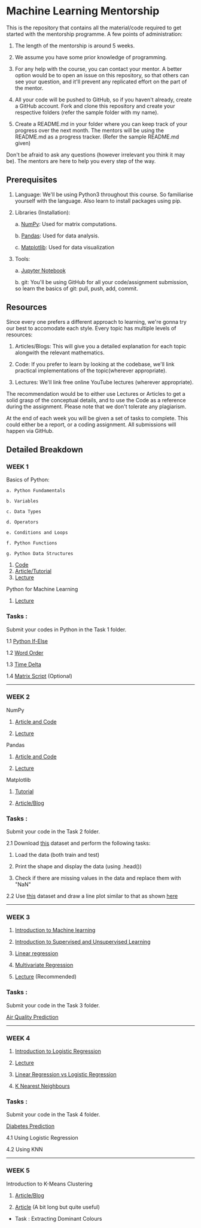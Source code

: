 # Machine Learning Mentorship

This is the repository that contains all the material/code required to get started with the mentorship programme. A few points of administration:

1. The length of the mentorship is around 5 weeks.

2. We assume you have some prior knowledge of programming.

3. For any help with the course, you can contact your mentor. A better option would be to open an issue on this repository, so that others can see your question, and it'll prevent any replicated effort on the part of the mentor.

4. All your code will be pushed to GitHub, so if you haven't already, create a GitHub account. Fork and clone this repository and create your respective folders (refer the sample folder with my name).

5. Create a README.md in your folder where you can keep track of your progress over the next month. The mentors will be using the README.md as a progress tracker. (Refer the sample README.md given)

Don't be afraid to ask any questions (however irrelevant you think it may be). The mentors are here to help you every step of the way.


## Prerequisites

1. Language: We'll be using Python3 throughout this course. So familiarise yourself with the language. Also learn to install packages using pip.

2. Libraries (Installation):

    a. [NumPy](https://numpy.org/): Used for matrix computations.
    
    b. [Pandas](https://pandas.pydata.org/): Used for data analysis.
    
    c. [Matplotlib](https://matplotlib.org/): Used for data visualization

4. Tools:

    a. [Jupyter Notebook](https://jupyter.org/install)
    
    b. git: You'll be using GitHub for all your code/assignment submission, so learn the basics of git: pull, push, add, commit.


## Resources

Since every one prefers a different approach to learning, we're gonna try our best to accomodate each style. Every topic has multiple levels of resources:

1. Articles/Blogs: This will give you a detailed explanation for each topic alongwith the relevant mathematics.

2. Code: If you prefer to learn by looking at the codebase, we'll link practical implementations of the topic(wherever appropriate).

3. Lectures: We'll link free online YouTube lectures (wherever appropriate).

The recommendation would be to either use Lectures or Articles to get a solid grasp of the conceptual details, and to use the Code as a reference during the assignment. Please note that we don't tolerate any plagiarism.

At the end of each week you will be given a set of tasks to complete. This could either be a report, or a coding assignment. All submissions will happen via GitHub.


## Detailed Breakdown

### WEEK 1

Basics of Python:

    a. Python Fundamentals
    
    b. Variables
    
    c. Data Types
    
    d. Operators
    
    e. Conditions and Loops
    
    f. Python Functions
    
    g. Python Data Structures
    

1. [Code](https://github.com/CheshtaK/Machine-Learning-Mentorship/blob/master/1_Intro%20to%20Python.ipynb)  
2. [Article/Tutorial](https://www.programiz.com/python-programming/tutorial)
3. [Lecture](youtube.com/watch?v=woVJ4N5nl_s)

Python for Machine Learning

   1. [Lecture](https://www.youtube.com/watch?v=KNNKJGi-F4s)

### Tasks : 


Submit your codes in Python in the Task 1 folder.

1.1 [Python If-Else](https://www.hackerrank.com/challenges/py-if-else/problem)

1.2 [Word Order](https://www.hackerrank.com/challenges/word-order/problem)

1.3 [Time Delta](https://www.hackerrank.com/challenges/python-time-delta/problem)

1.4 [Matrix Script](https://www.hackerrank.com/challenges/matrix-script/problem) (Optional)
    
---------------------------------------------------------------------------------------------------------------------------------------

### WEEK 2

NumPy

1. [Article and Code](https://github.com/CheshtaK/Machine-Learning-Mentorship/blob/master/2_Intro%20to%20numpy.ipynb)

2. [Lecture](https://www.youtube.com/watch?v=8JfDAm9y_7s)

Pandas

1. [Article and Code](https://github.com/CheshtaK/Machine-Learning-Mentorship/blob/master/3_Intro%20to%20pandas.ipynb)

2. [Lecture](https://www.youtube.com/watch?v=B42n3Pc-N2A)
 
Matplotlib

1. [Tutorial](https://pythonprogramming.net/matplotlib-python-3-basics-tutorial/)

2. [Article/Blog](https://towardsdatascience.com/matplotlib-tutorial-learn-basics-of-pythons-powerful-plotting-library-b5d1b8f67596)
    
     
### Tasks : 

Submit your code in the Task 2 folder. 

2.1 Download [this](https://s3-ap-southeast-1.amazonaws.com/he-public-data/datafiles19cdaf8.zip) dataset and perform the following tasks:

   1. Load the data (both train and test)

   2. Print the shape and display the data (using .head())

   3. Check if there are missing values in the data and replace them with "NaN"

2.2 Use [this](https://github.com/CheshtaK/Machine-Learning-Mentorship/blob/master/Dataset/stocks.csv) dataset and draw a line plot similar to that as shown [here](https://github.com/CheshtaK/Machine-Learning-Mentorship/blob/master/Dataset/line_plot.PNG)
 
----------------------------------------------------------------------------------------------------------------------------------------

### WEEK 3
  
1. [Introduction to Machine learning](https://towardsdatascience.com/machine-learning-an-introduction-23b84d51e6d0)
  
2. [Introduction to Supervised and Unsupervised Learning](https://medium.com/@saahil1292/machine-learning-101-supervised-vs-unsupervised-41312b504053)

3. [Linear regression](https://towardsdatascience.com/linear-regression-detailed-view-ea73175f6e86)
   
4. [Multivariate Regression](https://www.youtube.com/watch?v=J_LnPL3Qg70)

5. [Lecture](https://www.youtube.com/watch?v=QfOsnjxvJco&t=2s) (Recommended)


### Tasks : 

Submit your code in the Task 3 folder. 

[Air Quality Prediction](https://www.kaggle.com/chiranjeevbit/air-quality-prediction)
 
----------------------------------------------------------------------------------------------------------------------------------------

### WEEK 4
 
1. [Introduction to Logistic Regression](https://towardsdatascience.com/logistic-regression-detailed-overview-46c4da4303bc)

2. [Lecture](https://www.youtube.com/watch?v=VCJdg7YBbAQ)

3. [Linear Regression vs Logistic Regression](https://www.youtube.com/watch?v=OCwZyYH14uw)

4. [K Nearest Neighbours](https://medium.com/datadriveninvestor/k-nearest-neighbors-knn-7b4bd0128da7)

### Tasks : 

Submit your code in the Task 4 folder. 

[Diabetes Prediction](https://www.kaggle.com/uciml/pima-indians-diabetes-database/data)

4.1 Using Logistic Regression

4.2 Using KNN
  
----------------------------------------------------------------------------------------------------------------------------------------

### WEEK 5
 
Introduction to K-Means Clustering

1. [Article/Blog](https://towardsdatascience.com/understanding-k-means-clustering-in-machine-learning-6a6e67336aa1)

2. [Article](https://www.analyticsvidhya.com/blog/2019/08/comprehensive-guide-k-means-clustering/) (A bit long but quite useful)
 
- Task : Extracting Dominant Colours
